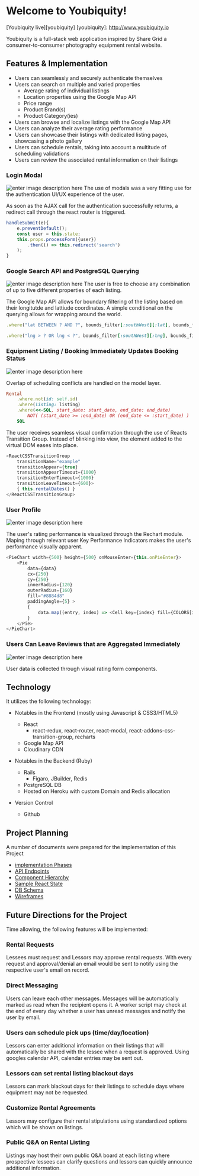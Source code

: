 Welcome to Youbiquity!
======================

[Youbiquity live][youbiquity]
[youbiquity]: http://www.youbiquity.io

Youbiquity is a full-stack web application inspired by Share Grid a consumer-to-consumer photography equipment rental website.

## Features & Implementation
- Users can seamlessly and securely authenticate themselves
- Users can search on multiple and varied properties
	- Average rating of individual listings
	- Location properties using the Google Map API
	- Price range
	- Product Brand(s)
	- Product Category(ies)
- Users can browse and localize listings with the Google Map API
- Users can analyze their average rating performance
- Users can showcase their listings with dedicated listing pages, showcasing a photo gallery
- Users can schedule rentals, taking into account a multitude of scheduling validations
- Users can review the associated rental information on their listings

### Login Modal
![enter image description here](docs/screenshots/login_modal.png)
The use of modals was a very fitting use for the authentication UI/UX experience of the user.

As soon as the AJAX call for the authentication successfully returns, a redirect call through the react router is triggered.

```Javascript
handleSubmit(e){
	e.preventDefault();
	const user = this.state;
	this.props.processForm({user})
		.then(() => this.redirect('search')
	);
}
```

### Google Search API and PostgreSQL Querying
![enter image description here](docs/screenshots/search.png)
The user is free to choose any combination of up to five different properties of each listing.

The Google Map API allows for boundary filtering of the listing based on their longitutde and lattiude coordinates.  A simple conditional on the querying allows for wrapping around the world.

```Ruby
.where("lat BETWEEN ? AND ?", bounds_filter[:southWest][:lat], bounds_filter[:northEast][:lat])
```

```Ruby
.where("lng > ? OR lng < ?", bounds_filter[:southWest][:lng], bounds_filter[:northEast][:lng])
```

### Equipment Listing / Booking Immediately Updates Booking Status
![enter image description here](docs/screenshots/listing.png)

Overlap of scheduling conflicts are handled on the model layer.

```Ruby
Rental
	.where.not(id: self.id)
	.where(listing: listing)
	.where(<<-SQL, start_date: start_date, end_date: end_date)
		NOT( (start_date >= :end_date) OR (end_date <= :start_date) )
	SQL
```

The user receives seamless visual confirmation through the use of Reacts Transition Group.  Instead of blinking into view, the element added to the virtual DOM eases into place.

```Javascript
<ReactCSSTransitionGroup
	transitionName="example"
	transitionAppear={true}
	transitionAppearTimeout={1000}
	transitionEnterTimeout={1000}
	transitionLeaveTimeout={600}>
	{ this.rentalDates() }
</ReactCSSTransitionGroup>
```

### User Profile
![enter image description here](docs/screenshots/rating_profile.png)

The user's rating performance is visualized through the Rechart module.  Maping through relevant user Key Performance Indicators makes the user's performance visually apparent.

```Javascript
<PieChart width={500} height={500} onMouseEnter={this.onPieEnter}>
	<Pie
		data={data}
		cx={250}
		cy={250}
		innerRadius={120}
		outerRadius={160}
		fill="#8884d8"
		paddingAngle={5} >
		{
			data.map((entry, index) => <Cell key={index} fill={COLORS[index % COLORS.length]}/>)
		}
	</Pie>
</PieChart>
```

### Users Can Leave Reviews that are Aggregated Immediately
![enter image description here](docs/screenshots/reviews.png)

User data is collected through visual rating form components.

## Technology
It utilizes the following technology:
 - Notables in the Frontend (mostly using Javascript & CSS3/HTML5)
	 - React
		 - react-redux, react-router, react-modal, react-addons-css-transition-group, recharts
	 - Google Map API
	 - Cloudinary CDN

 - Notables in the Backend (Ruby)
	 - Rails
		 - Figaro, JBuilder, Redis
	 - PostgreSQL DB
	 - Hosted on Heroku with custom Domain and Redis allocation

- Version Control
	- Github

## Project Planning
A number of documents were prepared for the implementation of this Project
- [implementation Phases](docs/planning_readme.md)
- [API Endpoints](docs/api-endpoints.md)
- [Component Hierarchy](docs/component-hierarchy.md)
- [Sample React State](docs/sample-state.md)
- [DB Schema](docs/schema.md)
- [Wireframes](docs/wireframes)

## Future Directions for the Project

Time allowing, the following features will be implemented:

### Rental Requests

Lessees must request and Lessors may approve rental requests.  With every request and approval/denial an email would be sent to notify using the respective user's email on record.

### Direct Messaging

Users can leave each other messages.  Messages will be automatically marked as read when the recipient opens it.  A worker script may check at the end of every day whether a user has unread messages and notify the user by email.

### Users can schedule pick ups (time/day/location)
Lessors can enter additional information on their listings that will automatically be shared with the lessee when a request is approved.  Using googles calendar API, calendar entries may be sent out.

### Lessors can set rental listing blackout days
Lessors can mark blackout days for their listings to schedule days where equipment may not be requested.

### Customize Rental Agreements
Lessors may configure their rental stipulations using standardized options which will be shown on listings.

### Public Q&A on Rental Listing
Listings may host their own public Q&A board at each listing where prospective lessees can clarify questions and lessors can quickly announce additional information.
